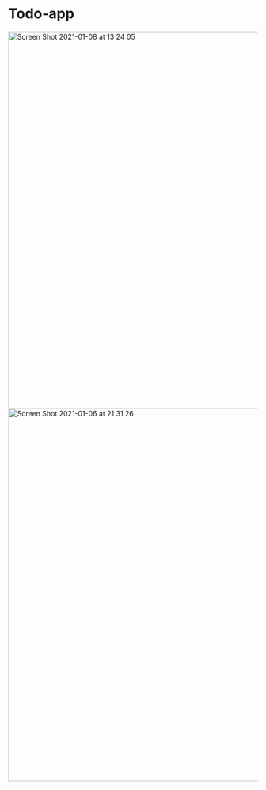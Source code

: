# Todo-app 

<img width="760" alt="Screen Shot 2021-01-08 at 13 24 05" src="https://user-images.githubusercontent.com/43815295/104010235-dd147280-51b4-11eb-8ea9-9bb1519340ec.png">


<img width="753" alt="Screen Shot 2021-01-06 at 21 31 26" src="https://user-images.githubusercontent.com/43815295/103814148-e3e29e80-5069-11eb-9971-bf14dde17d37.png">
